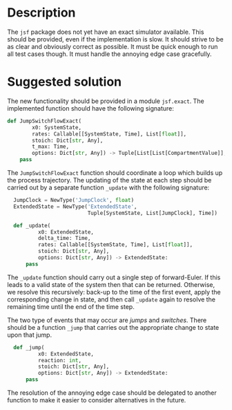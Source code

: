 
# Description

The `jsf` package does not yet have an exact simulator available. This should be provided, even if the implementation is slow. It should strive to be as clear and obviously correct as possible. It must be quick enough to run all test cases though. It must handle the annoying edge case gracefully.

# Suggested solution

The new functionality should be provided in a module `jsf.exact`. The implemented function should have the following signature:

```python
def JumpSwitchFlowExact(
        x0: SystemState,
        rates: Callable[[SystemState, Time], List[float]],
        stoich: Dict[str, Any],
        t_max: Time,
        options: Dict[str, Any]) -> Tuple[List[List[CompartmentValue]], List[Time]]:
    pass
```

The `JumpSwitchFlowExact` function should coordinate a loop which builds up the process trajectory. The updating of the state at each step should be carried out by a separate function `_update` with the following signature:

```python
  JumpClock = NewType('JumpClock', float)
  ExtendedState = NewType('ExtendedState',
                          Tuple[SystemState, List[JumpClock], Time])

  def _update(
          x0: ExtendedState,
          delta_time: Time,
          rates: Callable[[SystemState, Time], List[float]],
          stoich: Dict[str, Any],
          options: Dict[str, Any]) -> ExtendedState:
      pass
```

The `_update` function should carry out a single step of forward-Euler. If this leads to a valid state of the system then that can be returned. Otherwise, we resolve this recursively: back-up to the time of the first event, apply the corresponding change in state, and then call `_update` again to resolve the remaining time until the end of the time step.

The two type of events that may occur are *jumps* and *switches*. There should be a function `_jump` that carries out the appropriate change to state upon that jump.

```python
  def _jump(
          x0: ExtendedState,
          reaction: int,
          stoich: Dict[str, Any],
          options: Dict[str, Any]) -> ExtendedState:
      pass
```

The resolution of the annoying edge case should be delegated to another function to make it easier to consider alternatives in the future.
